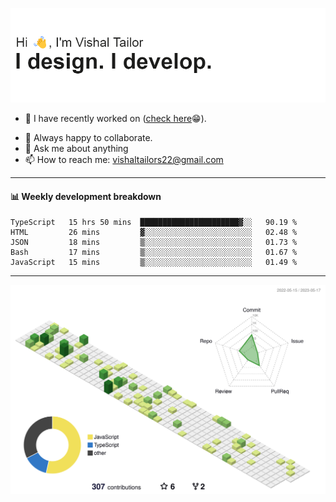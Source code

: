 ![Hi, I'm Vishal Tailor. I design. I develop.](https://github.com/vishaltailors/vishaltailors/blob/main/header.png?raw=true)

- 🔭 I have recently worked on ([check here](https://vishaltailor.com)😁).
<!-- - 🎦 Currently watching: JavaScript: The Hard Parts By Will Sentance. -->
- 👯 Always happy to collaborate.
- 💬 Ask me about anything
- 📫 How to reach me: <a href="mailto:vishaltailors22@gmail.com">vishaltailors22@gmail.com</a>

<hr /> 
<h4>📊 Weekly development breakdown</h4>
<!--START_SECTION:waka-->

```text
TypeScript   15 hrs 50 mins  ██████████████████████▓░░   90.19 %
HTML         26 mins         ▓░░░░░░░░░░░░░░░░░░░░░░░░   02.48 %
JSON         18 mins         ▒░░░░░░░░░░░░░░░░░░░░░░░░   01.73 %
Bash         17 mins         ▒░░░░░░░░░░░░░░░░░░░░░░░░   01.67 %
JavaScript   15 mins         ▒░░░░░░░░░░░░░░░░░░░░░░░░   01.49 %
```

<!--END_SECTION:waka-->
<hr /> 

![](./profile-3d-contrib/profile-green-animate.svg)
